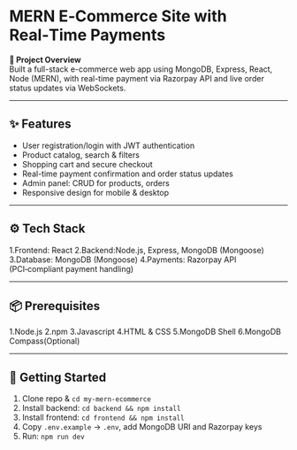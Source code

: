 # MERN E‑Commerce Site with Real‑Time Payments

**🚀 Project Overview**  
Built a full-stack e-commerce web app using MongoDB, Express, React, Node (MERN), with real-time payment via Razorpay API and live order status updates via WebSockets.

---

## ✨ Features
- User registration/login with JWT authentication
- Product catalog, search & filters
- Shopping cart and secure checkout
- Real-time payment confirmation and order status updates
- Admin panel: CRUD for products, orders
- Responsive design for mobile & desktop

---

## ⚙️ Tech Stack
1.Frontend: React 
2.Backend:Node.js, Express, MongoDB (Mongoose)
3.Database: MongoDB (Mongoose) 
4.Payments: Razorpay API (PCI‑compliant payment handling)  

---

## 📦 Prerequisites
1.Node.js
2.npm
3.Javascript
4.HTML & CSS
5.MongoDB Shell
6.MongoDB Compass(Optional)

-----

## 🚧 Getting Started
1. Clone repo & `cd my-mern-ecommerce`
2. Install backend: `cd backend && npm install`
3. Install frontend: `cd frontend && npm install`
4. Copy `.env.example` → `.env`, add MongoDB URI and Razorpay keys
5. Run: `npm run dev`


